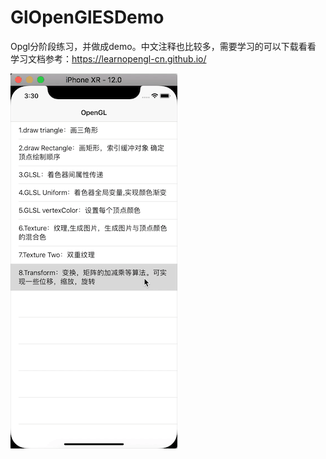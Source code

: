 # GlOpenGlESDemo
Opgl分阶段练习，并做成demo。中文注释也比较多，需要学习的可以下载看看
学习文档参考：https://learnopengl-cn.github.io/


![image](https://github.com/gleeeli/GlOpenGlESDemo/blob/master/%E6%95%88%E6%9E%9C%E5%9B%BE.gif)
